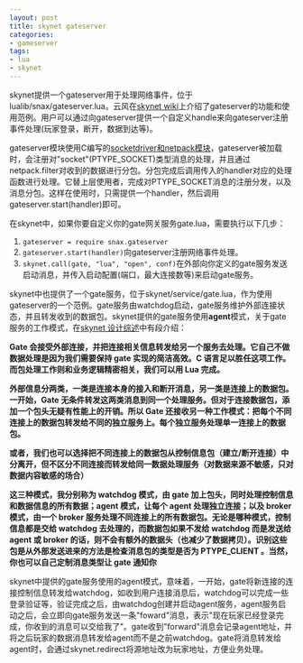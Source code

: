 ```yaml
---
layout: post
title: skynet gateserver
categories:
- gameserver
tags:
- lua
- skynet
---
```


skynet提供一个gateserver用于处理网络事件，位于lualib/snax/gateserver.lua。云风在[skynet wiki][1]上介绍了gateserver的功能和使用范例。用户可以通过向gateserver提供一个自定义handle来向gateserver注册事件处理(玩家登录，断开，数据到达等)。

<!--more-->

gateserver模块使用C编写的[socketdriver和netpack模块][2]，gateserver被加载时，会注册对"socket"(PTYPE_SOCKET)类型消息的处理，并且通过netpack.filter对收到的数据进行分包。分包完成后调用传入的handler对应的处理函数进行处理。它替上层使用者，完成对PTYPE_SOCKET消息的注册分发，以及消息分包。这样在使用时，只需提供一个handler，然后调用gateserver.start(handler)即可。

在skynet中，如果你要自定义你的gate网关服务gate.lua，需要执行以下几步：

1. `gateserver = require snax.gateserver`
2. `gateserver.start(handler)`向gateserver注册网络事件处理。
3. `skynet.call(gate, "lua", "open", conf)`在外部向你定义的gate服务发送启动消息，并传入启动配置(端口，最大连接数等)来启动gate服务。

skynet中也提供了一个gate服务，位于skynet/service/gate.lua，作为使用gateserver的一个范例。gate服务由watchdog启动，gate服务维护外部连接状态，并且转发收到的数据包。skynet提供的gate服务使用**agent**模式，关于gate服务的工作模式，在[skynet 设计综述][3]中有段介绍：

**Gate 会接受外部连接，并把连接相关信息转发给另一个服务去处理。它自己不做数据处理是因为我们需要保持 gate 实现的简洁高效。C 语言足以胜任这项工作。而包处理工作则和业务逻辑精密相关，我们可以用 Lua 完成。**

**外部信息分两类，一类是连接本身的接入和断开消息，另一类是连接上的数据包。一开始，Gate 无条件转发这两类消息到同一个处理服务。但对于连接数据包，添加一个包头无疑有性能上的开销。所以 Gate 还接收另一种工作模式：把每个不同连接上的数据包转发给不同的独立服务上。每个独立服务处理单一连接上的数据包。**

**或者，我们也可以选择把不同连接上的数据包从控制信息包（建立/断开连接）中分离开，但不区分不同连接而转发给同一数据处理服务（对数据来源不敏感，只对数据内容敏感的场合）**

**这三种模式，我分别称为 watchdog 模式，由 gate 加上包头，同时处理控制信息和数据信息的所有数据；agent 模式，让每个 agent 处理独立连接；以及 broker 模式，由一个 broker 服务处理不同连接上的所有数据包。无论是哪种模式，控制信息都是交给 watchdog 去处理的，而数据包如果不发给 watchdog 而是发送给 agent 或 broker 的话，则不会有额外的数据头（也减少了数据拷贝）。识别这些包是从外部发送进来的方法是检查消息包的类型是否为 PTYPE_CLIENT 。当然，你也可以自己定制消息类型让 gate 通知你**

skynet中提供的gate服务使用的agent模式，意味着，一开始，gate将新连接的连接控制信息转发给watchdog，如收到用户连接消息后，watchdog可以完成一些登录验证等，验证完成之后，由watchdog创建并启动agent服务，agent服务启动之后，会立即向gate服务发送一条"foward"消息，表示"现在玩家已经登录完成，你收到的消息可以交给我了"。gate收到"forward"消息会记录agent地址，并将之后玩家的数据消息转发给agent而不是之前watchdog。gate将消息转发给agent时，会通过skynet.redirect将源地址改为玩家地址，方便业务处理。


[1]: https://github.com/cloudwu/skynet/wiki/GateServer "skynet wiki: GateServer"
[2]: http://wudaijun.com/2015/02/skynet-socketserver/
[3]: http://blog.codingnow.com/2012/09/the_design_of_skynet.html "skynet 设计综述"
